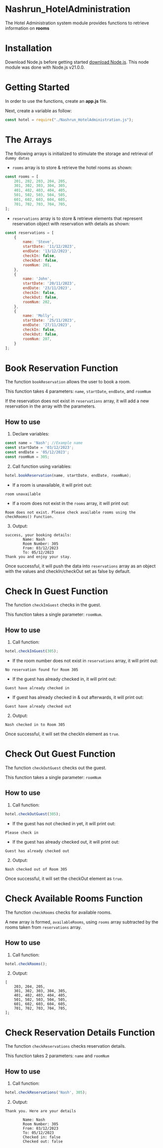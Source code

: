 # Nashrun_HotelAdministration
The Hotel Administration system module provides functions to retrieve information on **rooms** 

# Installation

Download Node.js before getting started [download Node.js](https://nodejs.org/en/download). This node module was done with Node.js v21.0.0.

# Getting Started

In order to use the functions, create an **app.js** file.

Next, create a variable as follow:

```javascript
const hotel = require("./Nashrun_HotelAdministration.js");
```

# The Arrays

The following arrays is initialized to stimulate the storage and retrieval of `dummy datas`
- `rooms` array is to store & retrieve the hotel rooms as shown:

```javascript
const rooms = [
    201, 202, 203, 204, 205,
    301, 302, 303, 304, 305,
    401, 402, 403, 404, 405,
    501, 502, 503, 504, 505,
    601, 602, 603, 604, 605,
    701, 702, 703, 704, 705,
];
```

- `reservations` array is to store & retrieve elements that represent reservation object with reservation with details as shown:

```javascript
const reservations = [
    {
        name: 'Steve',
        startDate: '11/12/2023',
        endDate: '13/12/2023',
        checkIn: false,
        checkOut: false,
        roomNum: 201,
    },
    {
        name: 'John',
        startDate: '20/11/2023',
        endDate: '23/11/2023',
        checkIn: false,
        checkOut: false,
        roomNum: 202,
    },
    {
        name: 'Molly',
        startDate: '25/11/2023',
        endDate: '27/11/2023',
        checkIn: false,
        checkOut: false,
        roomNum: 207,
    }
];
```

# Book Reservation Function
The function `bookReservation` allows the user to book a room.

This function takes 4 parameters: `name`, `startDate`, `endDate`, and `roomNum`

If the reservation does not exist in `reservations` array, it will add a new reservation in the array with the parameters.

## How to use
1. Declare variables:
```javascript
const name = 'Nash'; //Example name
const startDate = '03/12/2023';
const endDate = '05/12/2023';
const roomNum = 305;
```

2. Call function using variables:
```javascript
hotel.bookReservation(name, startDate, endDate, roomNum);
```
- If a room is unavailable, it will print out:
```
room unavailable
```
- If a room does not exist in the `rooms` array, it will print out:
```
Room does not exist. Please check available rooms using the checkRooms() Function.
```

3. Output:
```
success, your booking details:
        Name: Nash
        Room Number: 305
        From: 03/12/2023
        To: 05/12/2023
Thank you and enjoy your stay.
```
Once successful, it will push the data into `reservations` array as an object with the values and checkIn/checkOut set as false by default.

# Check In Guest Function
The function `checkInGuest` checks in the guest.

This function takes a single parameter: `roomNum`.

## How to use
1. Call function:
```javascript
hotel.checkInGuest(305);
```
- If the room number does not exist in `reservations` array, it will print out:
```
No reservation found for Room 305
```
- If the guest has already checked in, it will print out:
```
Guest have already checked in
```
- If guest has already checked in & out afterwards, it will print out:
```
Guest have already checked out
```

2. Output:
```
Nash checked in to Room 305
```
Once successful, it will set the checkIn element as `true`.

# Check Out Guest Function
The function `checkOutGuest` checks out the guest.

This function takes a single parameter: `roomNum`

## How to use
1. Call function:
```javascript
hotel.checkOutGuest(305);
```
- If the guest has not checked in yet, it will print out:
```
Please check in
```
- If the guest has already checked out, it will print out:
```
Guest has already checked out
```

2. Output:
```
Nash checked out of Room 305
```
Once successful, it will set the checkOut element as `true`.

# Check Available Rooms Function
The function `checkRooms` checks for available rooms.

A new array is formed, `availableRooms`, using `rooms` array subtracted by the rooms taken from `reservations` array.

## How to use
1. Call function:
```javascript
hotel.checkRooms();
```

2. Output:
```
[
    203, 204, 205,
    301, 302, 303, 304, 305,
    401, 402, 403, 404, 405,
    501, 502, 503, 504, 505,
    601, 602, 603, 604, 605,
    701, 702, 703, 704, 705,
];
```

# Check Reservation Details Function
The function `checkReservations` checks reservation details.

This function takes 2 parameters: `name` and `roomNum`

## How to use
1. Call function:
```javascript
hotel.checkReservations('Nash', 305);
```

2. Output:
```
Thank you. Here are your details

        Name: Nash
        Room Number: 305
        From: 03/12/2023
        To: 05/12/2023
        Checked in: false
        Checked out: false
```